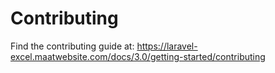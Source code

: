 # Contributing

Find the contributing guide at: https://laravel-excel.maatwebsite.com/docs/3.0/getting-started/contributing

